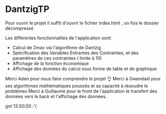 # DantzigTP

Pour ouvrir le projet il suffit d'ouvrir le fichier index.html , un fois le dossier décompressé

Les différentes fonctionnalités de l'application sont:

- Calcul de Zmax via l'algorithme de Dantzig
- Spécification des Variables Entrantes des Contraintes, et des paramètres de ces contraintes ( limite à 10)
- Affichage de la fonction économique
- Affichage des données du calcul sous forme de table et de graphique.


Merci Aden pour nous faire comprendre le projet 👌
Merci à Gwendael pour ses algorithmes mathématiques poussés et sa capacité à résoudre le problèmes
Merci à Guillaume pour le front de l'application le transfert des données vers le back et l'affichage des données.



got 13.50/20 :'( 
